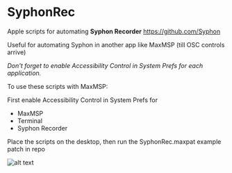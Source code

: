 # SyphonRec
Apple scripts for automating <b>Syphon Recorder</b> https://github.com/Syphon

Useful for automating Syphon in another app like MaxMSP (till OSC controls arrive)

*Don't forget to enable Accessibility Control in System Prefs for each application.*

To use these scripts with MaxMSP:

First enable Accessibility Control in System Prefs for
  - MaxMSP
  - Terminal
  - Syphon Recorder
  
Place the scripts on the desktop, then run the SyphonRec.maxpat example patch in repo

![alt text](https://raw.githubusercontent.com/JCurtisRMIT/SyphonRec/edit/master/SyphonREC.png)
